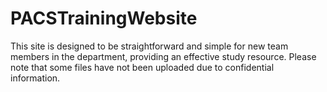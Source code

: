 # PACSTrainingWebsite
This site is designed to be straightforward and simple for new team members in the department, providing an effective study resource. Please note that some files have not been uploaded due to confidential information.
